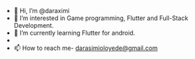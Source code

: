 - 👋 Hi, I’m @daraximi
- 👀 I’m interested in Game programming, Flutter and Full-Stack Development.
- 🌱 I’m currently learning Flutter for android. 
-
- 📫 How to reach me- darasimioloyede@gmail.com

<!---
daraximi/daraximi is a ✨ special ✨ repository because its `README.md` (this file) appears on your GitHub profile.
You can click the Preview link to take a look at your changes.
--->
